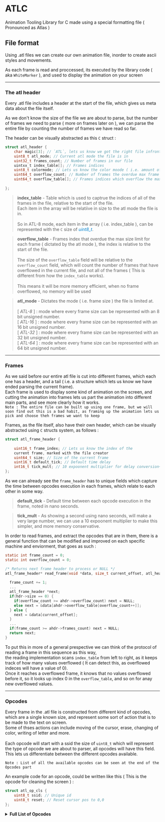 # ATLC
Animation Tooling Library for C made using a special formatting file
( Pronounced as Atlas )

## File format
Using .atl files we can create our own animation file, inorder to create ascii styles and movements.<br>

As each frame is read and proccessed, its executed by the library code ( aka `WhiteMarker` ), and used to display the animation on your screen<br>

---

### The atl header
Every .atl file includes a header at the start of the file, which gives us meta data about the file itself.<br>

As we don't know the size of the file we are about to parse, but the number of frames we need to parse ( more on frames later on ), we can parse the entire file by counting the number of frames we have read so far.<br>

The header can be visually abstracted as this `C` struct :<br>
```c
struct atl_header {
    char magic[3]; // `ATL`, lets us know we got the right file infront of us
    uint8_t atl_mode; // Current atl mode the file is in
    uint32_t frames_count; // Number of frames in our file
    uintxx_t index_table[]; // Frames indices
    uint8_t colormode; // Lets us know the color moode ( i.e. amount of bits per color the animation uses )
    uint64_t overflow_count; // Number of frames the overdue max frame size
    uint64_t overflow_table[]; // Frames indices which overflow the max frame size
    
};
```
><b>index_table</b> - Table which is used to captrue the indices of all of the frames in the file, relative to the start of the file.<br>
Each item in the array will be relatiive in size to the atl mode the file is in.<br><br>So in ATL-8 mode, each item in the array ( i.e. index_table ), can be represented with the `C` size of <font color="#0081cd"><i>uint8_t</i></font>.

><b>overflow_table</b> - Frames index that overdue the max size limit for each frame ( dictated by the atl mode ), the index is relative to the start of the file.<br><br>
The size of the `overflow_table` field will be relative to the `overflow_count` field, which will count the number of frames that have overflowed in the current file, and not all of the frames ( This is different from how the `index_table` works).<br><br>This means it will be more memory efficient, when no frame overflowed, no memory will be used

><b>atl_mode</b> - Dictates the mode ( i.e. frame size ) the file is limited at.<br><br>
[ <i>ATL-8</i> ] : mode where every frame size can be represented with an 8 bit unsigned number.<br>
[ <i>ATL-16</i> ] : mode where every frame size can be represented with an 16 bit unsigned number.<br>
[ <i>ATL-32</i> ] : mode where every frame size can be represented with an 32 bit unsigned number.<br>
[ <i>ATL-64</i> ] : mode where every frame size can be represented with an 64 bit unsigned number.<br>



---

### Frames
As we said before our entire atl file is cut into different frames, which each one has a header, and a tail ( i.e. a structure which lets us know we have ended parsing the current frame).<br>
Each frame is used to display some kind of animation on the screen, and cutting the animation into frames lets us part the animation into different main parts, and see more clearly how it works.<br>
`Note : The entire file can be built up using one frame, but we will soon find out this is a bad habit, as framing up the animation lets us pick and choose theh frames we want to keep`<br>

Frames, as the file itself, also have their own header,
which can be visually abstracted using `C` structs system, as follows :<br>
```c
struct atl_frame_header {
    
    uint16_t frame_index; // Lets us know the index of the 
    current frame, marked with the file creator
    uint64_t size; // Size of the current frame
    uint16_t default_tick; // Default time delay
    int16_t tick_mult; // 10 expoonent multiplier for delay conversion+
};
```

As we can already see the `frame_header` has to unique fields which capture the time between opcodes execution in each frames, which relate to each other in some way.<br>

><b>default_tick</b> - Default time between each opcode execution in the frame, noted in nano seconds.<br>

><b>tick_mult</b> - As showing a second using nano seconds, will make a very large number, we can use a 10 expoonent multiplier to make this simpler, and more memory conservative.

In order to read frames, and extract the opcodes that are in them, there is a general function that can be modified and improved on each specific machine and enviorment, that goes as such :
```c
static int frame_count = 0;
static int overflow_count = 0;

/* Returns next frame header to process or NULL */
atl_frame_header* read_frame(void *data, size_t current_offset, atl_header *ahdr, atl_frame_header *hdr) {
  
  frame_count += 1;
  ...
  atl_frame_header *next;
  if(hdr->size == 0) {
    if(overflow_count >= ahdr->overflow_count) next = NULL;
    else next = &data[ahdr->overflow_table[overflow_count++]];
  } else {
    next = &data[current_offset];
  }
  ...
  if(frame_count >= ahdr->frames_count) next = NULL;
  return next;
}
```

To put this in more of a general prespective we can think of the protocol of reading a frame in this sequence as this way, <br>
the reading implementation scans `index_table` from left to right, as it keeps track of how many values overflowed ( It can detect this, as overflowed indeces will have a value of 0).<br>
Once it reaches a overflowed frame, it knows that no values overflowed before it, so it looks up index 0 in the `overflow_table`, and so on for anay new overflowed values.


---

### Opcodes
Every frame in the .atl file is constructed from different kind of opcodes, which are a single known size, and represent some sort of action that is to be made to the text on screen.<br>
Some of thses actions can include moving of the cursor, erase, changing of color, writing of letter and more.<br><br>
Each opcode will start with a ssid the size of `uint8_t` which will represent the type of opcode we are about to parser, all opcodes will have this field. This lets us differentiate between the different opcodes available.<br>

`Note : List of all the available opcodes can be seen at the end of the Opcodes part`

An example code for an opcode, could be written like this ( This is the opcode for cleaning the screen ) :

```c
struct atl_op_cls {
    uint8_t ssid; // Unique id
    uint8_t reset; // Reset cursor pos to 0,0
};
```


<details>
  <summary><b>Full List of Opcodes</b></summary>
    <ol type = "1">
    <li>
        <details><summary>Clear Screen</summary>
        The clears screen opcode, does as what its name suggests.<br>
        Its structure in code can be represented using c strucures this way :<br>
        ```c
        struct atl_op_cls {
        }```
    </li>
  </ol>
  </details>
</details>


